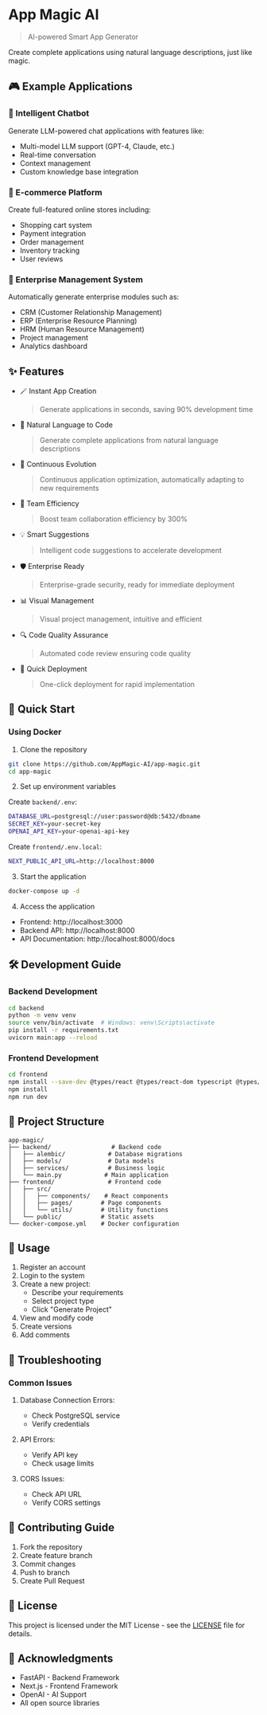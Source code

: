 # App Magic AI
> AI-powered Smart App Generator

Create complete applications using natural language descriptions, just like magic.

## 🎮 Example Applications

### 🌟 Intelligent Chatbot
Generate LLM-powered chat applications with features like:
- Multi-model LLM support (GPT-4, Claude, etc.)
- Real-time conversation
- Context management
- Custom knowledge base integration

### 🌟 E-commerce Platform
Create full-featured online stores including:
- Shopping cart system
- Payment integration
- Order management
- Inventory tracking
- User reviews

### 🌟 Enterprise Management System
Automatically generate enterprise modules such as:
- CRM (Customer Relationship Management)
- ERP (Enterprise Resource Planning)
- HRM (Human Resource Management)
- Project management
- Analytics dashboard

## ✨ Features

- 🪄 Instant App Creation
  > Generate applications in seconds, saving 90% development time
- 🎯 Natural Language to Code
  > Generate complete applications from natural language descriptions
- 🔄 Continuous Evolution
  > Continuous application optimization, automatically adapting to new requirements
- 👥 Team Efficiency
  > Boost team collaboration efficiency by 300%
- 💡 Smart Suggestions
  > Intelligent code suggestions to accelerate development
- 🛡️ Enterprise Ready
  > Enterprise-grade security, ready for immediate deployment
- 📊 Visual Management
  > Visual project management, intuitive and efficient
- 🔍 Code Quality Assurance
  > Automated code review ensuring code quality
- 🚀 Quick Deployment
  > One-click deployment for rapid implementation

## 🚀 Quick Start

### Using Docker

1. Clone the repository
```bash
git clone https://github.com/AppMagic-AI/app-magic.git
cd app-magic
```

2. Set up environment variables

Create `backend/.env`:
```bash
DATABASE_URL=postgresql://user:password@db:5432/dbname
SECRET_KEY=your-secret-key
OPENAI_API_KEY=your-openai-api-key
```

Create `frontend/.env.local`:
```bash
NEXT_PUBLIC_API_URL=http://localhost:8000
```

3. Start the application
```bash
docker-compose up -d
```

4. Access the application
- Frontend: http://localhost:3000
- Backend API: http://localhost:8000
- API Documentation: http://localhost:8000/docs

## 🛠️ Development Guide

### Backend Development
```bash
cd backend
python -m venv venv
source venv/bin/activate  # Windows: venv\Scripts\activate
pip install -r requirements.txt
uvicorn main:app --reload
```

### Frontend Development
```bash
cd frontend
npm install --save-dev @types/react @types/react-dom typescript @types/node
npm install
npm run dev
```

## 📁 Project Structure
```
app-magic/
├── backend/                 # Backend code
│   ├── alembic/            # Database migrations
│   ├── models/             # Data models
│   ├── services/           # Business logic
│   └── main.py            # Main application
├── frontend/               # Frontend code
│   ├── src/
│   │   ├── components/    # React components
│   │   ├── pages/        # Page components
│   │   └── utils/        # Utility functions
│   └── public/           # Static assets
└── docker-compose.yml    # Docker configuration
```

## 🔨 Usage

1. Register an account
2. Login to the system
3. Create a new project:
   - Describe your requirements
   - Select project type
   - Click "Generate Project"
4. View and modify code
5. Create versions
6. Add comments

## 🔧 Troubleshooting

### Common Issues

1. Database Connection Errors:
   - Check PostgreSQL service
   - Verify credentials

2. API Errors:
   - Verify API key
   - Check usage limits

3. CORS Issues:
   - Check API URL
   - Verify CORS settings

## 📝 Contributing Guide

1. Fork the repository
2. Create feature branch
3. Commit changes
4. Push to branch
5. Create Pull Request

## 📄 License

This project is licensed under the MIT License - see the [LICENSE](LICENSE) file for details.

## 🙏 Acknowledgments

- FastAPI - Backend Framework
- Next.js - Frontend Framework
- OpenAI - AI Support
- All open source libraries
